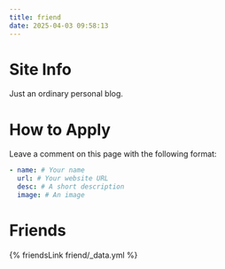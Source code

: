 ```yaml
---
title: friend
date: 2025-04-03 09:58:13
---
```

# Site Info

Just an ordinary personal blog.

# How to Apply

Leave a comment on this page with the following format:

~~~yml
- name: # Your name  
  url: # Your website URL  
  desc: # A short description  
  image: # An image
~~~
# Friends

{% friendsLink friend/_data.yml %}